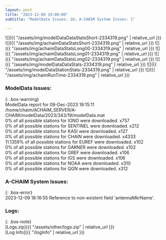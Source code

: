 ```yaml
---
layout: post
title: "2023-12-09 19:00:00"
subtitle: "ModelData Issues: 10; A-CHAIM System Issues: 1"

---
```


![]({{ "/assets/img/modelDataDataStatsShort-2334319.png" | relative_url }})
![]({{ "/assets/img/achaimDataStatsShort-2334319.png" | relative_url }})
![]({{ "/assets/img/achaimDataStatsLong00-2334319.png" | relative_url }})
![]({{ "/assets/img/achaimDataStatsLong01-2334319.png" | relative_url }})
![]({{ "/assets/img/achaimDataStatsLong02-2334319.png" | relative_url }})
![]({{ "/assets/img/modelDataDataStats-2334319.png" | relative_url }})
![]({{ "/assets/img/modelDataStationStats-2334319.png" | relative_url }})
![]({{ "/assets/img/achaimRunTime-2334319.png" | relative_url }})


### ModelData Issues:  
  
{: .box-warning}  
 ModelData report for 09-Dec-2023 19:15:11   
 /home/chaim/ACHAIM_SERVER/A-CHAIM/modelData/2023/343/19/modelData.mat   
 0% of all possible stations for IONO were downloaded. x757   
 0% of all possible stations for SENTINEL were downloaded. x212   
 0% of all possible stations for KASI were downloaded. x127   
 0% of all possible stations for CHAIN were downloaded. x4333   
 11.1359% of all possible stations for EUREF were downloaded. x102   
 0% of all possible stations for GARNER were downloaded. x102   
 0% of all possible stations for GREF were downloaded. x106   
 0% of all possible stations for IGS were downloaded. x106   
 0% of all possible stations for NOAA were downloaded. x310   
 0% of all possible stations for QGN were downloaded. x312   
  
### A-CHAIM System Issues:  
  
{: .box-error}  
2023-12-09 18:16:55 Reference to non-existent field 'antennaMkrName'.  

### Logs:  
  
{: .box-note}  
[Logs.zip]({{ "/assets/other/logs.zip" | relative_url }})  
[Log Info]({{ "/logInfo" | relative_url }})  
